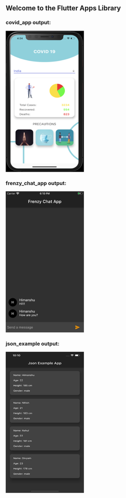 ## Welcome to the Flutter Apps Library

### covid_app output:

<img src="images/covid_output.png" alt="Covid App Output" width="250" height="450">

### frenzy_chat_app output:

<img src="images/frenzy_output.png" alt="Frenzy Chat App Output" width="250" height="450">

### json_example output:

<img src="images/json_output.png" alt="Json Example App Output" width="250" height="450">
